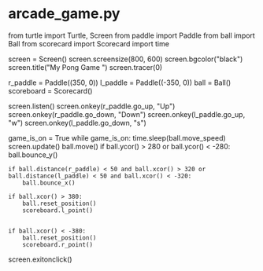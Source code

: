 # arcade_game.py
from turtle import Turtle, Screen
from paddle import Paddle
from ball import Ball
from scorecard import Scorecard
import time

screen = Screen()
screen.screensize(800, 600)
screen.bgcolor("black")
screen.title("My Pong Game ")
screen.tracer(0)

r_paddle = Paddle((350, 0))
l_paddle = Paddle((-350, 0))
ball = Ball()
scoreboard = Scorecard()





screen.listen()
screen.onkey(r_paddle.go_up, "Up")
screen.onkey(r_paddle.go_down, "Down")
screen.onkey(l_paddle.go_up, "w")
screen.onkey(l_paddle.go_down, "s")

game_is_on = True
while game_is_on:
    time.sleep(ball.move_speed)
    screen.update()
    ball.move()
    if ball.ycor() > 280 or ball.ycor() < -280:
        ball.bounce_y()

    if ball.distance(r_paddle) < 50 and ball.xcor() > 320 or ball.distance(l_paddle) < 50 and ball.xcor() < -320:
        ball.bounce_x()

    if ball.xcor() > 380:
        ball.reset_position()
        scoreboard.l_point()


    if ball.xcor() < -380:
        ball.reset_position()
        scoreboard.r_point()




screen.exitonclick()
